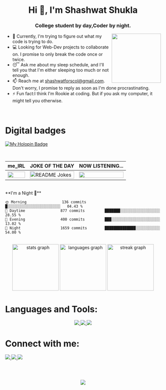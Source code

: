 # 
<h1 align="center">Hi 👋, I'm Shashwat Shukla</h1>
<h3 align="center">College student by day,Coder by night.</h3>


<div align="center">
   <img align="right" height="159" 
    src="https://i.giphy.com/media/v1.Y2lkPTc5MGI3NjExMGV2bTdnOWZ4Z21wMXYyZWZneHQ4MTgwYXM1dHlpend5b2wwbWpmOSZlcD12MV9pbnRlcm5hbF9naWZfYnlfaWQmY3Q9Zw/1vlBgKjXEz1jTtsuiH/giphy.gif"  />
</div>  


- 🔭 Currently, I'm trying to figure out what my code is trying to do.
- 💻 Looking for Web-Dev projects to collaborate on. I promise to only break the code once or twice.
- 😴 Ask me about my sleep schedule, and I'll tell you that I'm either sleeping too much or not enough.
- 📫 Reach me at shashwatforscol@gmail.com. Don't worry, I promise to reply as soon as I'm done procrastinating.
- ⚡ Fun fact:I think I'm Rookie at coding. But if you ask my computer, it might tell you otherwise.

 <br />

###
# Digital badges
[![My Holopin Badge](https://holopin.me/shash369)](https://holopin.io/@shash369)

<br />

|me_IRL|JOKE OF THE DAY|NOW LISTENING...|
|--|--|--|
| <img width="100%" src="https://user-images.githubusercontent.com/92238941/232341313-0afb44cd-800d-44bb-b75a-de4c0edada18.gif" /> | <img width="100%" align="right" src="https://readme-jokes.vercel.app/api" alt="README Jokes"> | <img width="100%" src="https://novatorem.vercel.app/api/spotify" /> |

<br/>
**I'm a Night 🦉** 

```text
🌞 Morning                136 commits         █░░░░░░░░░░░░░░░░░░░░░░░░   04.43 % 
🌆 Daytime                877 commits         ███████░░░░░░░░░░░░░░░░░░   28.55 % 
🌃 Evening                400 commits         ███░░░░░░░░░░░░░░░░░░░░░░   13.02 % 
🌙 Night                  1659 commits        ██████████████░░░░░░░░░░░   54.00 %
```
</p>
<br />

<div align="center">
  <img src="https://github-readme-stats.vercel.app/api?username=shash369&hide_title=false&hide_rank=false&show_icons=true&include_all_commits=true&count_private=true&disable_animations=false&theme=merko&locale=en&hide_border=false" height="150" alt="stats graph"  />
  <img src="https://github-readme-stats.vercel.app/api/top-langs?username=shash369&locale=en&hide_title=false&layout=compact&card_width=320&langs_count=5&theme=merko&hide_border=false" height="150" alt="languages graph"  />
  <img src="https://streak-stats.demolab.com?user=shash369&locale=en&mode=daily&theme=merko&hide_border=false&border_radius=5" height="150" alt="streak graph"  />
</div>

<!-- 
<h2 align="center">Leetcode Info<h2>  
<p align="center">
  <a href="https://leetcode.com/u/shashwatshukla/" target="_blank"><img align="center" src="https://leetcode.com/static/images/badges/2024/gif/2024-02.gif" alt="jyot" height="200" width="200" /></a>
  <a href="https://leetcode.com/u/shashwatshukla/" target="_blank"><img align="center" src="https://leetcode.com/static/images/badges/2024/gif/2024-03.gif" alt="jyot" height="200" width="200" /></a>
  <a href="https://leetcode.com/u/shashwatshukla/" target="_blank"><img align="center" src="https://assets.leetcode.com/static_assets/marketing/2024-200.gif" alt="jyot" height="200" width="200" /></a>
  <a href="https://leetcode.com/u/shashwatshukla/" target="_blank"><img align="center" src="https://assets.leetcode.com/static_assets/marketing/2024-100.gif" alt="jyot" height="200" width="200" /></a>
</p>
<p align="center">
  
<img  align=top flex-grow=1 src="https://leetcard.jacoblin.cool/shashwatshukla?theme=dark&font=Nunito&ext=heatmap" />  

-->

###
<h1 align="left">Languages and Tools:</h1>
<div align="center">
   <a href="https://skillicons.dev">
    <img src="https://skillicons.dev/icons?i=html,css,js,ts,bootstrap,tailwind,react,nodejs,nextjs,postman&theme=light" />
    <img src="https://skillicons.dev/icons?i=java,c,python,cpp&theme=light" />
    <img src="https://skillicons.dev/icons?i=windows,linux,git,github,vscode&theme=light" />
  </a>
</div>

###


###

<h1 align="left">Connect with me:</h1>
<div align="left">
  <a href="https://www.linkedin.com/in/shashwat-shukla-a43146261/?originalSubdomain=in" target="_blank">
   <img src="https://skillicons.dev/icons?i=linkedin&theme=light" />
  </a>
   <a href="mailto:shashwatforscol@gmail.com"  target="_blank">
   <img src="https://skillicons.dev/icons?i=gmail&theme=light" />
  </a>
  
  <a href="https://www.instagram.com/kuch_nahi_shashwat/" target="_blank">
     <img src="https://skillicons.dev/icons?i=instagram&theme=light" />
  </a>
<!--   <a href="https://discord.gg/wUB2X3kV73" target="_blank">
    <img src="https://img.shields.io/static/v1?message=Discord&logo=discord&label=&color=7289DA&logoColor=white&labelColor=&style=for-the-badge" height="35" alt="discord logo"  />
  </a> -->
</div>

###

<br clear="both">

###

<div align="center">
   <img src="https://profile-counter.glitch.me/shash369/count.svg?" />
</div>

###

